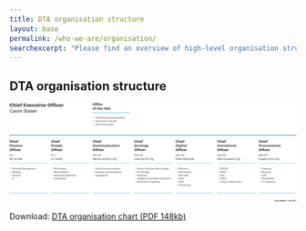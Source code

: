 ```yaml
---
title: DTA organisation structure
layout: base
permalink: /who-we-are/organisation/
searchexcerpt: "Please find an overview of high-level organisation structure of DTA as on 1 July 2017."
---
```



## DTA organisation structure

![Image showing the DTA organisation structure as on 1 July 2017](/images/Orgchart_July_17.svg)

Download: [DTA organisation chart (PDF 148kb)](/files/DTA_Orgchart_2017_July.pdf)

